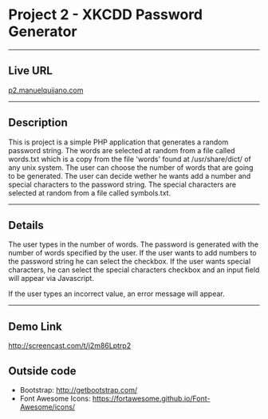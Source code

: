 # Project 2 - XKCDD Password Generator

----
## Live URL
[p2.manuelquijano.com](http://p2.manuelquijano.com)



----
## Description
This is project is a simple PHP application that generates a random password string. The words are selected at random from a file called words.txt which is a copy from the file 'words' found at /usr/share/dict/ of any unix system. The user can choose the number of words that are going to be generated. The user can decide wether he wants add a number and special characters to the password string. The special characters are selected at random from a file called symbols.txt.

----
## Details
The user types in the number of words. The password is generated with the number of words specified by the user. If the user wants to add numbers to the password string he can select the checkbox. If the user wants special characters, he can select the special characters checkbox and an input field will appear via Javascript.

If the user types an incorrect value, an error message will appear.



----

## Demo Link
http://screencast.com/t/j2m86Lptrp2

## Outside code
* Bootstrap: http://getbootstrap.com/
* Font Awesome Icons: https://fortawesome.github.io/Font-Awesome/icons/
